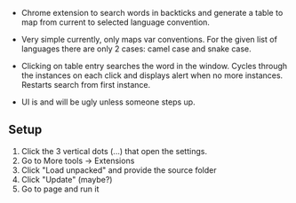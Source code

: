 - Chrome extension to search words in backticks and generate a table to map from current to selected language convention. 

- Very simple currently, only maps var conventions. For the given list of languages there are only 2 cases: camel case and snake case.

- Clicking on table entry searches the word in the window. Cycles through the instances on each click and displays alert when no more instances. Restarts search from first instance.

- UI is and will be ugly unless someone steps up.

## Setup
1. Click the 3 vertical dots (...) that open the settings. 
2. Go to More tools -> Extensions
3. Click "Load unpacked" and provide the source folder
4. Click "Update" (maybe?)
5. Go to page and run it